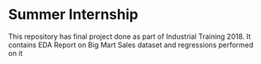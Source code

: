 # Summer Internship
This repository  has final project done as part of Industrial Training 2018. It contains EDA Report on Big Mart Sales dataset and regressions performed on it
